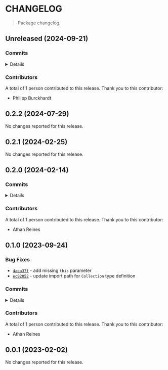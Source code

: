 # CHANGELOG

> Package changelog.

<section class="release" id="unreleased">

## Unreleased (2024-09-21)

<section class="commits">

### Commits

<details>

-   [`6e9f42e`](https://github.com/stdlib-js/stdlib/commit/6e9f42e4c912485d9896eaa16c88b70fd3688e97) - **docs:** harmonize list formatting in repl.txt and ensure starting newline _(by Philipp Burckhardt)_

</details>

</section>

<!-- /.commits -->

<section class="contributors">

### Contributors

A total of 1 person contributed to this release. Thank you to this contributor:

-   Philipp Burckhardt

</section>

<!-- /.contributors -->

</section>

<!-- /.release -->

<section class="release" id="v0.2.2">

## 0.2.2 (2024-07-29)

No changes reported for this release.

</section>

<!-- /.release -->

<section class="release" id="v0.2.1">

## 0.2.1 (2024-02-25)

No changes reported for this release.

</section>

<!-- /.release -->

<section class="release" id="v0.2.0">

## 0.2.0 (2024-02-14)

<section class="commits">

### Commits

<details>

-   [`73d8643`](https://github.com/stdlib-js/stdlib/commit/73d86437fec2ce41b1ac5dc0afd77301a43fe509) - **docs:** update links _(by Athan Reines)_

</details>

</section>

<!-- /.commits -->

<section class="contributors">

### Contributors

A total of 1 person contributed to this release. Thank you to this contributor:

-   Athan Reines

</section>

<!-- /.contributors -->

</section>

<!-- /.release -->

<section class="release" id="v0.1.0">

## 0.1.0 (2023-09-24)

<section class="bug-fixes">

### Bug Fixes

-   [`4aea37f`](https://github.com/stdlib-js/stdlib/commit/4aea37f59c1a6be9b776a7270220ff49bff5c8bc) - add missing `this` parameter
-   [`ec92052`](https://github.com/stdlib-js/stdlib/commit/ec92052c39a967222bcc4d81bb80a412e87eb725) - update import path for `Collection` type definition

</section>

<!-- /.bug-fixes -->

<section class="commits">

### Commits

<details>

-   [`4aea37f`](https://github.com/stdlib-js/stdlib/commit/4aea37f59c1a6be9b776a7270220ff49bff5c8bc) - **fix:** add missing `this` parameter _(by Athan Reines)_
-   [`ec92052`](https://github.com/stdlib-js/stdlib/commit/ec92052c39a967222bcc4d81bb80a412e87eb725) - **fix:** update import path for `Collection` type definition _(by Athan Reines)_

</details>

</section>

<!-- /.commits -->

<section class="contributors">

### Contributors

A total of 1 person contributed to this release. Thank you to this contributor:

-   Athan Reines

</section>

<!-- /.contributors -->

</section>

<!-- /.release -->

<section class="release" id="v0.0.1">

## 0.0.1 (2023-02-02)

No changes reported for this release.

</section>

<!-- /.release -->


